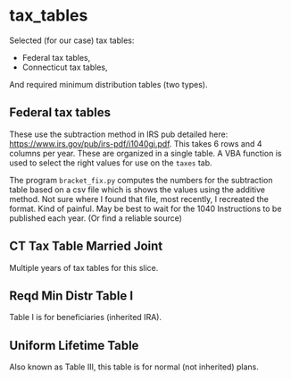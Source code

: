 # tax_tables

Selected (for our case) tax tables:
- Federal tax tables, 
- Connecticut tax tables, 

And required minimum distribution tables (two types).

## Federal tax tables

These use the subtraction method in IRS pub detailed here: https://www.irs.gov/pub/irs-pdf/i1040gi.pdf.  This takes 6 rows and 4 columns per year.  These are organized in a single table.  A VBA function is used to select the right values for use on the `taxes` tab. 

The program `bracket_fix.py` computes the numbers for the subtraction table based on a csv file which is shows the values using the additive method. Not sure where I found that file, most recently, I recreated the format.  Kind of painful.  May be best to wait for the 1040 Instructions to be published each year. (Or find a reliable source)

## CT Tax Table Married Joint

Multiple years of tax tables for this slice.

## Reqd Min Distr Table I

Table I is for beneficiaries (inherited IRA).

## Uniform Lifetime Table

Also known as Table III, this table is for normal (not inherited) plans.

